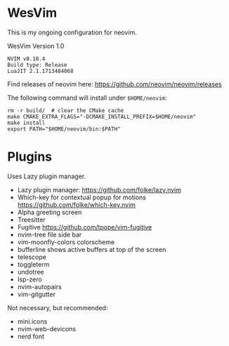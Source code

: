 # WesVim 

This is my ongoing configuration for neovim.

WesVim Version 1.0 

```
NVIM v0.10.4
Build type: Release
LuaJIT 2.1.1713484068
```

Find releases of neovim here: 
https://github.com/neovim/neovim/releases

The following command will install under `$HOME/neovim`:

```
rm -r build/  # clear the CMake cache
make CMAKE_EXTRA_FLAGS="-DCMAKE_INSTALL_PREFIX=$HOME/neovim"
make install
export PATH="$HOME/neovim/bin:$PATH"
```

# Plugins

Uses Lazy plugin manager.

- Lazy plugin manager: https://github.com/folke/lazy.nvim
- Which-key for contextual popup for motions https://github.com/folke/which-key.nvim
- Alpha greeting screen 
- Treesitter 
- Fugitive https://github.com/tpope/vim-fugitive
- nvim-tree file side bar
- vim-moonfly-colors colorscheme
- bufferline shows active buffers at top of the screen
- telescope
- toggleterm
- undotree
- lsp-zero
- nvim-autopairs
- vim-gitgutter

Not necessary, but recommended:
- mini.icons
- nvim-web-devicons
- nerd font
